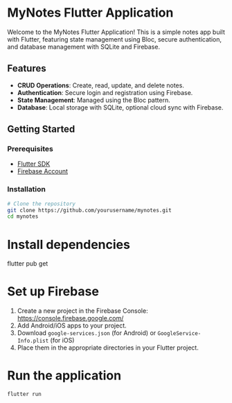 # MyNotes Flutter Application

Welcome to the MyNotes Flutter Application! This is a simple notes app built with Flutter, featuring state management using Bloc, secure authentication, and database management with SQLite and Firebase.

## Features

- **CRUD Operations**: Create, read, update, and delete notes.
- **Authentication**: Secure login and registration using Firebase.
- **State Management**: Managed using the Bloc pattern.
- **Database**: Local storage with SQLite, optional cloud sync with Firebase.

## Getting Started

### Prerequisites

- [Flutter SDK](https://flutter.dev/docs/get-started/install)
- [Firebase Account](https://firebase.google.com/)

### Installation

```bash
# Clone the repository
git clone https://github.com/yourusername/mynotes.git
cd mynotes
```

# Install dependencies
flutter pub get

# Set up Firebase
 1. Create a new project in the Firebase Console: https://console.firebase.google.com/
 2. Add Android/iOS apps to your project.
 3. Download `google-services.json` (for Android) or `GoogleService-Info.plist` (for iOS)
 4. Place them in the appropriate directories in your Flutter project.

# Run the application
```bash
flutter run
```
